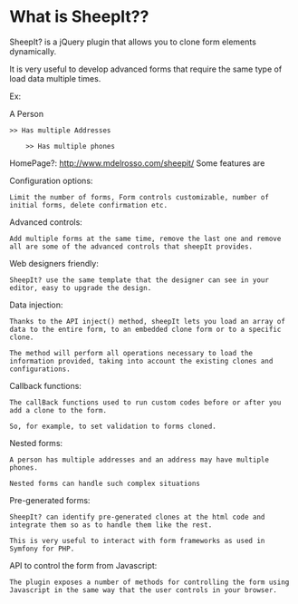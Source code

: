 What is SheepIt??
=================

SheepIt? is a jQuery plugin that allows you to clone form elements dynamically.

It is very useful to develop advanced forms that require the same type of load data multiple times.

Ex:

A Person

    >> Has multiple Addresses

        >> Has multiple phones 

HomePage?: http://www.mdelrosso.com/sheepit/
Some features are

Configuration options:

    Limit the number of forms, Form controls customizable, number of initial forms, delete confirmation etc. 

Advanced controls:

    Add multiple forms at the same time, remove the last one and remove all are some of the advanced controls that sheepIt provides. 

Web designers friendly:

    SheepIt? use the same template that the designer can see in your editor, easy to upgrade the design. 

Data injection:

    Thanks to the API inject() method, sheepIt lets you load an array of data to the entire form, to an embedded clone form or to a specific clone. 

    The method will perform all operations necessary to load the information provided, taking into account the existing clones and configurations. 

Callback functions:

    The callBack functions used to run custom codes before or after you add a clone to the form. 

    So, for example, to set validation to forms cloned. 

Nested forms:

    A person has multiple addresses and an address may have multiple phones. 

    Nested forms can handle such complex situations 

Pre-generated forms:

    SheepIt? can identify pre-generated clones at the html code and integrate them so as to handle them like the rest. 

    This is very useful to interact with form frameworks as used in Symfony for PHP. 

API to control the form from Javascript:

    The plugin exposes a number of methods for controlling the form using Javascript in the same way that the user controls in your browser. 